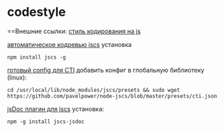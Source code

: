 codestyle
=========

==Внешние ссылки:
[стиль кодирования на js](js.md)

[автоматическое кодревью jscs](https://github.com/mdevils/node-jscs)
установка

    npm install jscs -g

[готовый config для CTI](https://github.com/pavelpower/node-jscs/blob/master/presets/cti.json)
добавить конфиг в глобальную библиотеку (linux):

    cd /usr/local/lib/node_modules/jscs/presets && sudo wget https://github.com/pavelpower/node-jscs/blob/master/presets/cti.json

[jsDoc плагин для jscs](https://github.com/zxqfox/jscs-jsdoc)
установка: 

    npm -g install jscs-jsdoc
